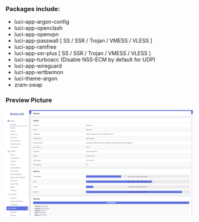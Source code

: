 ### Packages include:
- luci-app-argon-config
- luci-app-openclash
- luci-app-openvpn
- luci-app-passwall [ SS / SSR / Trojan / VMESS / VLESS ]
- luci-app-ramfree
- luci-app-ssr-plus [ SS / SSR / Trojan / VMESS / VLESS ]
- luci-app-turboacc (Disable NSS-ECM by default for UDP)
- luci-app-wireguard
- luci-app-wrtbwmon
- luci-theme-argon
- zram-swap

### Preview Picture
![preview](Picture.JPG)